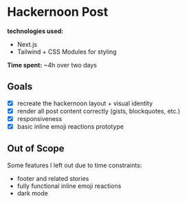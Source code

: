 # Hackernoon Post

**technologies used:**
- Next.js
- Tailwind + CSS Modules for styling

**Time spent:** ~4h over two days

## Goals
- [x] recreate the hackernoon layout + visual identity
- [x] render all post content correctly (gists, blockquotes, etc.)
- [x] responsiveness
- [x] basic inline emoji reactions prototype

## Out of Scope
Some features I left out due to time constraints:

- footer and related stories
- fully functional inline emoji reactions
- dark mode
